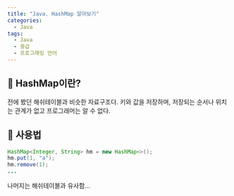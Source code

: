 ```yaml
---
title: "Java. HashMap 알아보기"
categories:
  - Java
tags:
  - Java
  - 중급
  - 프로그래밍 언어
---
```


## 🌟 HashMap이란?

전에 봤던 해쉬테이블과 비슷한 자료구조다. 키와 값을 저장하며, 저장되는 순서나 위치는 관계가 없고 프로그래머는 알 수 없다.



## 🌟 사용법

```java
HashMap<Integer, String> hm = new HashMap<>();
hm.put(1, "a");
hm.remove(1);
...
```

나머지는 해쉬테이블과 유사함...
